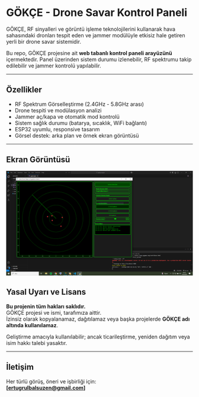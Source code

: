 # GÖKÇE - Drone Savar Kontrol Paneli

GÖKÇE, RF sinyalleri ve görüntü işleme teknolojilerini kullanarak hava sahasındaki dronları tespit eden ve jammer modülüyle etkisiz hale getiren yerli bir drone savar sistemidir.

Bu repo, GÖKÇE projesine ait **web tabanlı kontrol paneli arayüzünü** içermektedir. Panel üzerinden sistem durumu izlenebilir, RF spektrumu takip edilebilir ve jammer kontrolü yapılabilir.

---

## Özellikler

- RF Spektrum Görselleştirme (2.4GHz - 5.8GHz arası)
- Drone tespiti ve modülasyon analizi
- Jammer aç/kapa ve otomatik mod kontrolü
- Sistem sağlık durumu (batarya, sıcaklık, WiFi bağlantı)
- ESP32 uyumlu, responsive tasarım
- Görsel destek: arka plan ve örnek ekran görüntüsü

---

## Ekran Görüntüsü

![Panel Görünümü](screenshot.png)



## Yasal Uyarı ve Lisans

**Bu projenin tüm hakları saklıdır.**  
GÖKÇE projesi ve ismi, tarafımıza aittir.  
İzinsiz olarak kopyalanamaz, dağıtılamaz veya başka projelerde **GÖKÇE adı altında kullanılamaz**.

Geliştirme amacıyla kullanılabilir; ancak ticarileştirme, yeniden dağıtım veya isim hakkı talebi yasaktır.

---

## İletişim

Her türlü görüş, öneri ve işbirliği için:  
**[ertugrulbalsuzen@gmail.com]**
